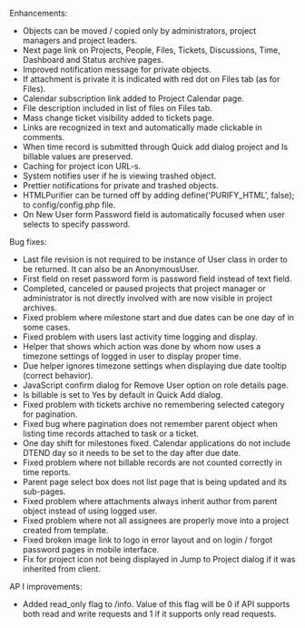 Enhancements:

* Objects can be moved / copied only by administrators, project managers and project leaders.
* Next page link on Projects, People, Files, Tickets, Discussions, Time, Dashboard and Status archive pages.
* Improved notification message for private objects.
* If attachment is private it is indicated with red dot on Files tab (as for Files).
* Calendar subscription link added to Project Calendar page.
* File description included in list of files on Files tab.
* Mass change ticket visibility added to tickets page.
* Links are recognized in text and automatically made clickable in comments.
* When time record is submitted through Quick add dialog project and Is billable values are preserved.
* Caching for project icon URL-s.
* System notifies user if he is viewing trashed object.
* Prettier notifications for private and trashed objects.
* HTMLPurifier can be turned off by adding define('PURIFY_HTML', false); to config/config.php file.
* On New User form Password field is automatically focused when user selects to specify password.

Bug fixes:

* Last file revision is not required to be instance of User class in order to be returned. It can also be an AnonymousUser.
* First field on reset password form is password field instead of text field.
* Completed, canceled or paused projects that project manager or administrator is not directly involved with are now visible in project archives.
* Fixed problem where milestone start and due dates can be one day of in some cases.
* Fixed problem with users last activity time logging and display.
* Helper that shows which action was done by whom now uses a timezone settings of logged in user to display proper time.
* Due helper ignores timezone settings when displaying due date tooltip (correct behavior).
* JavaScript confirm dialog for Remove User option on role details page.
* Is billable is set to Yes by default in Quick Add dialog.
* Fixed problem with tickets archive no remembering selected category for pagination.
* Fixed bug where pagination does not remember parent object when listing time records attached to task or a ticket.
* One day shift for milestones fixed. Calendar applications do not include DTEND day so it needs to be set to the day after due date.
* Fixed problem where not billable records are not counted correctly in time reports.
* Parent page select box does not list page that is being updated and its sub-pages.
* Fixed problem where attachments always inherit author from parent object instead of using logged user.
* Fixed problem where not all assignees are properly move into a project created from template.
* Fixed broken image link to logo in error layout and on login / forgot password pages in mobile interface.
* Fix for project icon not being displayed in Jump to Project dialog if it was inherited from client.

AP I improvements:

* Added read_only flag to /info. Value of this flag will be 0 if API supports both read and write requests and 1 if it supports only read requests.